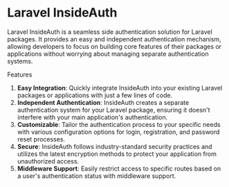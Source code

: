 # Laravel InsideAuth
Laravel InsideAuth is a seamless side authentication solution for Laravel packages. It provides an easy and independent authentication mechanism, allowing developers to focus on building core features of their packages or applications without worrying about managing separate authentication systems.

Features
1. **Easy Integration**: Quickly integrate InsideAuth into your existing Laravel packages or applications with just a few lines of code.
2. **Independent Authentication**: InsideAuth creates a separate authentication system for your Laravel package, ensuring it doesn't interfere with your main application's authentication.
3. **Customizable**: Tailor the authentication process to your specific needs with various configuration options for login, registration, and password reset processes.
4. **Secure**: InsideAuth follows industry-standard security practices and utilizes the latest encryption methods to protect your application from unauthorized access.
5. **Middleware Support**: Easily restrict access to specific routes based on a user's authentication status with middleware support.
